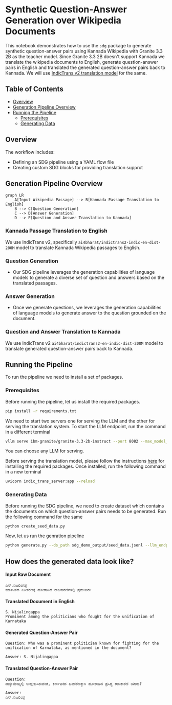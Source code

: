 # Synthetic Question-Answer Generation over Wikipedia Documents

This notebook demonstrates how to use the `sdg` package to generate synthetic question-answer pairs using Kannada Wikipedia with Granite 3.3 2B as the teacher model. Since Granite 3.3 2B doesn't support Kannada we translate the wikipedia documents to English, generate question-answer pairs in English and translated the generated question-answer pairs back to Kannada. We will use [IndicTrans v2 translation model](https://github.com/AI4Bharat/IndicTrans2/tree/main/huggingface_interface) for the same. 

## Table of Contents
- [Overview](#overview)
- [Generation Pipeline Overview](#generation-pipeline-overview)
- [Running the Pipeline](#running-the-pipeline)
  - [Prerequisites](#Prerequisites)
  - [Generating Data](#generating-data)

## Overview

The workflow includes:

- Defining an SDG pipeline using a YAML flow file
- Creating custom SDG blocks for providing translation supprot

## Generation Pipeline Overview

```mermaid
graph LR
    A[Input Wikipedia Passage] --> B[Kannada Passage Translation to English]
    B --> C[Question Generation]
    C --> D[Answer Generation]
    D --> E[Question and Answer Translation to Kannada]
```

### Kannada Passage Translation to English
We use IndicTrans v2, specifically `ai4bharat/indictrans2-indic-en-dist-200M` model to translate Kannada Wikipedia passages to English.

### Question Generation

* Our SDG pipeline leverages the generation capabilities of language models to generate a diverse set of question and answers based on the translated passages.

### Answer Generation

* Once we generate questions, we leverages the generation capabilities of language models to generate answer to the question grounded on the document.

### Question and Answer Translation to Kannada
We use IndicTrans v2 `ai4bharat/indictrans2-en-indic-dist-200M` model to translate generated question-answer pairs back to Kannada.

## Running the Pipeline
To run the pipeline we need to install a set of packages.

### Prerequisites
Before running the pipeline, let us install the required packages.
```bash
pip install -r requirements.txt
```

We need to start two servers one for serving the LLM and the other for serving the translation system. To start the LLM endpoint, run the command in a different terminal
```bash
vllm serve ibm-granite/granite-3.3-2b-instruct --port 8082 --max_model_len 2048
```
You can choose any LLM for serving.

Before serving the translation model, please follow the instructions [here](https://github.com/AI4Bharat/IndicTrans2/tree/main/huggingface_interface) for installing the required packages. Once installed, run the following command in a new terminal
```bash
uvicorn indic_trans_server:app --reload
```

### Generating Data
Before running the SDG pipeline, we need to create dataset which contains the documents on which question-answer pairs needs to be generated. Run the following command for the same

```bash
python create_seed_data.py
```

Now, let us run the genration pipeline
```bash
python generate.py --ds_path sdg_demo_output/seed_data.jsonl --llm_endpoint  http://0.0.0.0:8082/v1 --translation_endpoint http://127.0.0.1:8000/v1 --save_path output/generated_datapoints.jsonl --flow flows/translate_flow_knowledge.yaml --checkpoint_dir output/checkpoint_dir/ 
```

## How does the generated data look like?

#### Input Raw Document
```text
ಎಸ್.ನಿಜಲಿಂಗಪ್ಪ
ಕರ್ನಾಟಕದ ಏಕೀಕರಣಕ್ಕೆ ಹೋರಾಡಿದ ರಾಜಕಾರಣಿಗಳಲ್ಲಿ ಪ್ರಮುಖರು
```

#### Translated Document in English
```text
S. Nijalingappa
Prominent among the politicians who fought for the unification of Karnataka
```

#### Generated Question-Answer Pair
```text
Question: Who was a prominent politician known for fighting for the unification of Karnataka, as mentioned in the document?

Answer: S. Nijalingappa
```

#### Translated Question-Answer Pair
```text
Question: 
ಡಾಕ್ಯುಮೆಂಟ್ನಲ್ಲಿ ಉಲ್ಲೇಖಿಸಿರುವಂತೆ, ಕರ್ನಾಟಕದ ಏಕೀಕರಣಕ್ಕಾಗಿ ಹೋರಾಡಿದ ಪ್ರಸಿದ್ಧ ರಾಜಕಾರಣಿ ಯಾರು?

Answer:
ಎಸ್.ನಿಜಲಿಂಪ್ಪ
```

